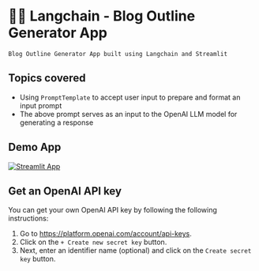 # 🦜🔗 Langchain - Blog Outline Generator App
```
Blog Outline Generator App built using Langchain and Streamlit
```

## Topics covered
- Using `PromptTemplate` to accept user input to prepare and format an input prompt 
- The above prompt serves as an input to the OpenAI LLM model for generating a response

## Demo App

[![Streamlit App](https://static.streamlit.io/badges/streamlit_badge_black_white.svg)](https://langchain-text-summarization.streamlit.app/)

## Get an OpenAI API key

You can get your own OpenAI API key by following the following instructions:
1. Go to https://platform.openai.com/account/api-keys.
2. Click on the `+ Create new secret key` button.
3. Next, enter an identifier name (optional) and click on the `Create secret key` button.
